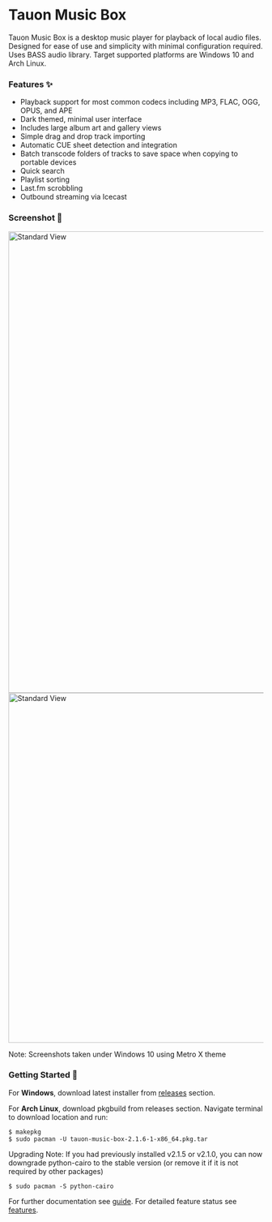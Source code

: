 # Tauon Music Box

Tauon Music Box is a desktop music player for playback of local audio files.
Designed for ease of use and simplicity with minimal configuration required.
Uses BASS audio library. Target supported platforms are Windows 10 and Arch Linux.

### Features :sparkles:

  - Playback support for most common codecs including MP3, FLAC, OGG, OPUS, and APE
  - Dark themed, minimal user interface
  - Includes large album art and gallery views
  - Simple drag and drop track importing
  - Automatic CUE sheet detection and integration
  - Batch transcode folders of tracks to save space when copying to portable devices
  - Quick search
  - Playlist sorting
  - Last.fm scrobbling
  - Outbound streaming via Icecast

### Screenshot :star2:


<img src="https://cloud.githubusercontent.com/assets/17271572/21793801/736fa45a-d759-11e6-8e97-be58e2e7bcac.jpg" alt="Standard View" width=910px />

<img src="https://cloud.githubusercontent.com/assets/17271572/17890552/e0c9985e-698a-11e6-8a3c-1b49570e6619.jpg" alt="Standard View" width=690px />

Note: Screenshots taken under Windows 10 using Metro X theme 

### Getting Started :dizzy:

For __Windows__, download latest installer from [releases](https://github.com/Taiko2k/tauonmb/releases) section.
 
For __Arch Linux__, download pkgbuild from releases section. Navigate terminal to download location and run:  
  
    $ makepkg
    $ sudo pacman -U tauon-music-box-2.1.6-1-x86_64.pkg.tar

Upgrading Note: If you had previously installed v2.1.5 or v2.1.0, you can now downgrade python-cairo to the stable version (or remove it if it is not required by other packages)
   
    $ sudo pacman -S python-cairo

For further documentation see [guide](docs/guide.md). For detailed feature status see [features](docs/features.md).




